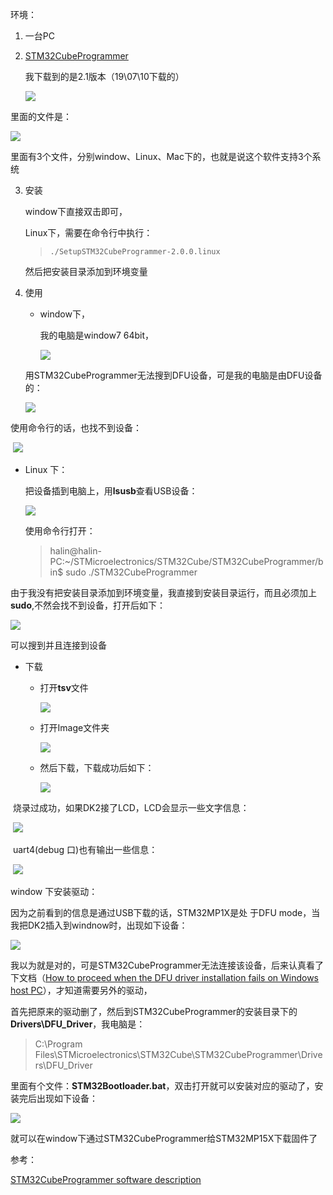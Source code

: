 环境：

1.  一台PC

2. [STM32CubeProgrammer](https://www.st.com/en/development-tools/stm32cubeprog.html)

   我下载到的是2.1版本（19\07\10下载的）

   ![](stm32cubeprog_0.png)

里面的文件是：

![](stm32cubeprog_1.png)

里面有3个文件，分别window、Linux、Mac下的，也就是说这个软件支持3个系统



3. 安装

   window下直接双击即可，

   Linux下，需要在命令行中执行：

   > ```
   > ./SetupSTM32CubeProgrammer-2.0.0.linux
   > ```

   然后把安装目录添加到环境变量

4. 使用

   * window下，

     我的电脑是window7 64bit，

     ![](win7.png)

   用STM32CubeProgrammer无法搜到DFU设备，可是我的电脑是由DFU设备的：

   ![](stm32cubeprog_2.png)

使用命令行的话，也找不到设备：

​	![](stm32cubeprog_3.png)



* Linux 下：

  把设备插到电脑上，用**lsusb**查看USB设备：

  ![](libusb.png)

  使用命令行打开：

  > halin@halin-PC:~/STMicroelectronics/STM32Cube/STM32CubeProgrammer/bin$ sudo ./STM32CubeProgrammer

由于我没有把安装目录添加到环境变量，我直接到安装目录运行，而且必须加上**sudo**,不然会找不到设备，打开后如下：

![](open_connect.png)

可以搜到并且连接到设备



* 下载

  * 打开**tsv**文件

    ![](opentsv.png)

  * 打开Image文件夹

    ![](select_image_floder.png)

  * 然后下载，下载成功后如下：

    ![](download_finish.png)



​			烧录过成功，如果DK2接了LCD，LCD会显示一些文字信息：

​			![](lcd.jpg)

​			uart4(debug 口)也有输出一些信息：

​			![](serial.png)





window 下安装驱动：

因为之前看到的信息是通过USB下载的话，STM32MP1X是处 于DFU mode，当我把DK2插入到windnow时，出现如下设备：

![](dfu_no.png)

我以为就是对的，可是STM32CubeProgrammer无法连接该设备，后来认真看了下文档（[How to proceed when the DFU driver installation fails on Windows host PC](https://wiki.st.com/stm32mpu/wiki/STM32CubeProgrammer)），才知道需要另外的驱动，

首先把原来的驱动删了，然后到STM32CubeProgrammer的安装目录下的**Drivers\DFU_Driver**，我电脑是：

> C:\Program Files\STMicroelectronics\STM32Cube\STM32CubeProgrammer\Drivers\DFU_Driver

里面有个文件：**STM32Bootloader.bat**，双击打开就可以安装对应的驱动了，安装完后出现如下设备：

![](STM32_Bootloader.png)

就可以在window下通过STM32CubeProgrammer给STM32MP15X下载固件了

参考：

[STM32CubeProgrammer software description ](https://www.st.com/content/ccc/resource/technical/document/user_manual/group0/76/3e/bd/0d/cf/4d/45/25/DM00403500/files/DM00403500.pdf/jcr:content/translations/en.DM00403500.pdf)